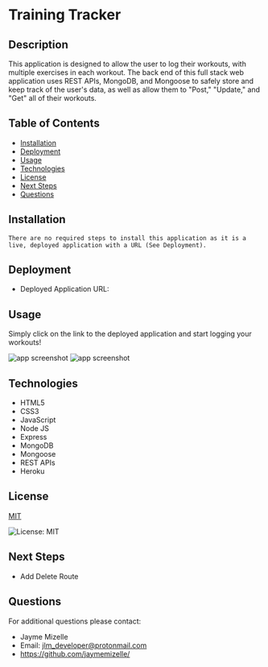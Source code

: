 

# Training Tracker

## Description
This application is designed to allow the user to log their workouts, with multiple exercises in each workout. The back end of this full stack web application uses REST APIs, MongoDB, and Mongoose to safely store and keep track of the user's data, as well as allow them to "Post," "Update," and "Get" all of their workouts.

## Table of Contents
  - [Installation](#installation)
  - [Deployment](#deployment)
  - [Usage](#usage)
  - [Technologies](#technologies)
  - [License](#license)
  - [Next Steps](#next-steps)
  - [Questions](#questions)


## Installation
``` There are no required steps to install this application as it is a live, deployed application with a URL (See Deployment). ```

## Deployment
* Deployed Application URL: 

## Usage
Simply click on the link to the deployed application and start logging your workouts!

![app screenshot](./public/images/training-tracker-screenshot.jpg)
![app screenshot](./public/images/training-tracker-screenshot2.jpg)

## Technologies
* HTML5 
* CSS3 
* JavaScript 
* Node JS 
* Express 
* MongoDB 
* Mongoose 
* REST APIs 
* Heroku

## License


  [MIT](https://opensource.org/licenses/MIT)
  

  ![License: MIT](https://img.shields.io/badge/License-MIT-9cf)

## Next Steps
* Add Delete Route 

## Questions
For additional questions please contact:
* Jayme Mizelle
* Email: jlm_developer@protonmail.com
* https://github.com/jaymemizelle/
